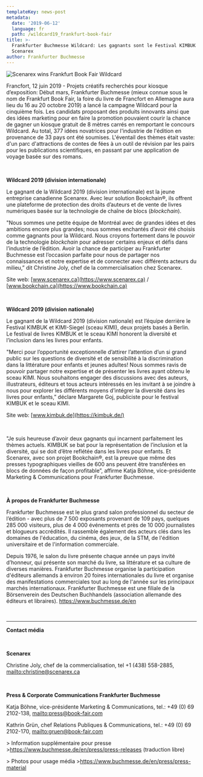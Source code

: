 ```yaml
---
templateKey: news-post
metadata:
  date: '2019-06-12'
  language: fr
  path: /wildcard19_frankfurt-book-fair
title: >-
  Frankfurter Buchmesse Wildcard: Les gagnants sont le Festival KIMBUK et
  Scenarex
author: Frankfurter Buchmesse
---
```

<img src="/img/frankfurt-wildcard-scenarex-bookchain.png" alt="Scenarex wins Frankfurt Book Fair Wildcard">

Francfort, 12 juin 2019 - Projets créatifs recherchés pour kiosque d’exposition: Début mars, Frankfurter Buchmesse (mieux connue sous le nom de Frankfurt Book Fair, la foire du livre de Francfort en Allemagne aura lieu du 16 au 20 octobre 2019) a lancé la campagne Wildcard pour la cinquième fois. Les candidats proposant des produits innovants ainsi que des idées marketing pour en faire la promotion pouvaient courir la chance de gagner un kiosque gratuit de 8 mètres carrés en remportant le concours Wildcard. Au total, 377 idées novatrices pour l'industrie de l'édition en provenance de 33 pays ont été soumises. L'éventail des thèmes était vaste: d'un parc d'attractions de contes de fées à un outil de révision par les pairs pour les publications scientifiques, en passant par une application de voyage basée sur des romans.

<br/>

**Wildcard 2019 (division internationale)**

Le gagnant de la Wildcard 2019 (division internationale) est la jeune entreprise canadienne Scenarex. Avec leur solution Bookchain®, ils offrent une plateforme de protection des droits d’auteurs et de vente de livres numériques basée sur la technologie de chaîne de blocs (_blockchain_).

"Nous sommes une petite équipe de Montréal avec de grandes idées et des ambitions encore plus grandes; nous sommes enchantés d’avoir été choisis comme gagnants pour la Wildcard. Nous croyons fortement dans le pouvoir de la technologie _blockchain_ pour adresser certains enjeux et défis dans l’industrie de l’édition. Avoir la chance de participer au Frankfurter Buchmesse est l’occasion parfaite pour nous de partager nos connaissances et notre expertise et de connecter avec différents acteurs du milieu,” dit Christine Joly, chef de la commercialisation chez Scenarex.

Site web: [www.scenarex.ca](https://www.scenarex.ca) / [www.bookchain.ca](https://www.bookchain.ca)

<br/>

**Wildcard 2019 (division nationale)**

Le gagnant de la Wildcard 2019 (division nationale) est l’équipe derrière le Festival KIMBUK et KIMI-Siegel (sceau KIMI), deux projets basés à Berlin. Le festival de livres KIMBUK et le sceau KIMI honorent la diversité et l’inclusion dans les livres pour enfants.

"Merci pour l’opportunité exceptionnelle d’attirer l’attention d’un si grand public sur les questions de diversité et de sensibilité à la discrimination dans la littérature pour enfants et jeunes adultes! Nous sommes ravis de pouvoir partager notre expertise et de présenter les livres ayant obtenu le sceau KIMI. Nous souhaitons engager des discussions avec des auteurs, illustrateurs, éditeurs et tous acteurs intéressés en les invitant à se joindre à nous pour explorer les différents moyens d’intégrer la diversité dans les livres pour enfants,” déclare Margarete Goj, publiciste pour le festival KIMBUK et le sceau KIMI.

Site web: [www.kimbuk.de](https://kimbuk.de/)

<br/>

"Je suis heureuse d’avoir deux gagnants qui incarnent parfaitement les thèmes actuels. KIMBUK se bat pour la représentation de l’inclusion et la diversité, qui se doit d’être reflétée dans les livres pour enfants. Et Scenarex, avec son projet Bookchain®, est la preuve que même des presses typographiques vieilles de 600 ans peuvent être transférées en blocs de données de façon profitable”, affirme Katja Böhne, vice-présidente Marketing & Communications pour Frankfurter Buchmesse.

<br/>

**À propos de Frankfurter Buchmesse**

Frankfurter Buchmesse est le plus grand salon professionnel du secteur de l’édition - avec plus de 7 500 exposants provenant de 109 pays, quelques 285 000 visiteurs, plus de 4 000 événements et près de 10 000 journalistes et blogueurs accrédités. Il rassemble également des acteurs clés dans les domaines de l'éducation, du cinéma, des jeux, de la STM, de l'édition universitaire et de l'information commerciale.

Depuis 1976, le salon du livre présente chaque année un pays invité d’honneur, qui présente son marché du livre, sa littérature et sa culture de diverses manières. Frankfurter Buchmesse organise la participation d'éditeurs allemands à environ 20 foires internationales du livre et organise des manifestations commerciales tout au long de l'année sur les principaux marchés internationaux. Frankfurter Buchmesse est une filiale de la Börsenverein des Deutschen Buchhandels (association allemande des éditeurs et libraires). <https://www.buchmesse.de/en>

<br/>

- - -

**Contact média**

<br/>

**Scenarex**

Christine Joly, chef de la commercialisation, tel +1 (438) 558-2885, <mailto:christine@scenarex.ca>

<br/>

**Press & Corporate Communications Frankfurter Buchmesse**

Katja Böhne, vice-présidente Marketing & Communications, tel.: +49 (0) 69 2102-138, <mailto:press@book-fair.com>

Kathrin Grün, chef Relations Publiques & Communications, tel.: +49 (0) 69 2102-170, <mailto:gruen@book-fair.com>

\> Information supplémentaire pour presse ><https://www.buchmesse.de/en/press/press-releases> (traduction libre)

\> Photos pour usage média ><https://www.buchmesse.de/en/press/press-material>
